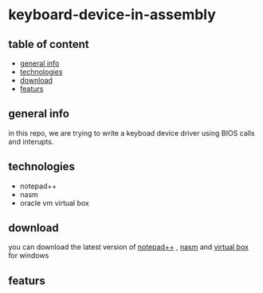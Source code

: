 # keyboard-device-in-assembly
## table of content
- [general info](#general-info)
- [technologies](#technologies)
- [download](#download)
- [featurs](#featurs)
## general info
in this repo, we are trying to write a keyboad device driver using BIOS calls and interupts.

## technologies
- notepad++
- nasm
- oracle vm virtual box

## download
you can download the latest version of [notepad++](https://notepad-plus-plus.org/download/v7.6.3.html) , [nasm](https://www.nasm.us/pub/nasm/releasebuilds/?C=M;O=D) and [virtual box](https://www.virtualbox.org/wiki/Downloads) for windows
## featurs

## 

